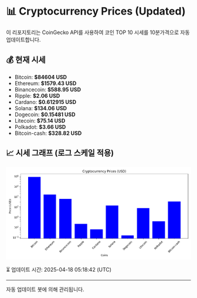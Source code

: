 
# 📊 Cryptocurrency Prices (Updated)

이 리포지토리는 CoinGecko API를 사용하여 코인 TOP 10 시세를 10분가격으로 자동 업데이트합니다.

## 💰 현재 시세
- Bitcoin: **$84604 USD**
- Ethereum: **$1579.43 USD**
- Binancecoin: **$588.95 USD**
- Ripple: **$2.06 USD**
- Cardano: **$0.612915 USD**
- Solana: **$134.06 USD**
- Dogecoin: **$0.15481 USD**
- Litecoin: **$75.14 USD**
- Polkadot: **$3.66 USD**
- Bitcoin-cash: **$328.82 USD**

## 📈 시세 그래프 (로그 스케일 적용)
![Crypto Prices](crypto_prices.png)

⏳ 업데이트 시간: 2025-04-18 05:18:42 (UTC)

---
자동 업데이트 봇에 의해 관리됩니다.
